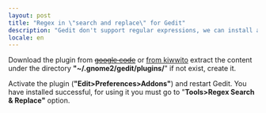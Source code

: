 ```yaml
---
layout: post
title: "Regex in \"search and replace\" for Gedit"
description: "Gedit don't support regular expressions, we can install a plugin for it"
locale: en
---
```


Download the plugin from <span style="text-decoration: line-through;"><a title="Regex Search & Replace gedit plugin download" href="http://vaem.googlecode.com/files/gedit2_regex_replace_plugin.tar.gz">google code</a></span> or <a href="/download/c9a069af9a46df0420e88650d1755bb3">from kiwwito</a> extract the content under the directory <strong>"~/.gnome2/gedit/plugins/</strong>" if not exist, create it.

Activate the plugin (**"Edit>Preferences>Addons"**) and restart Gedit.
You have installed successful, for using it you must go to "**Tools>Regex Search & Replace"** option.